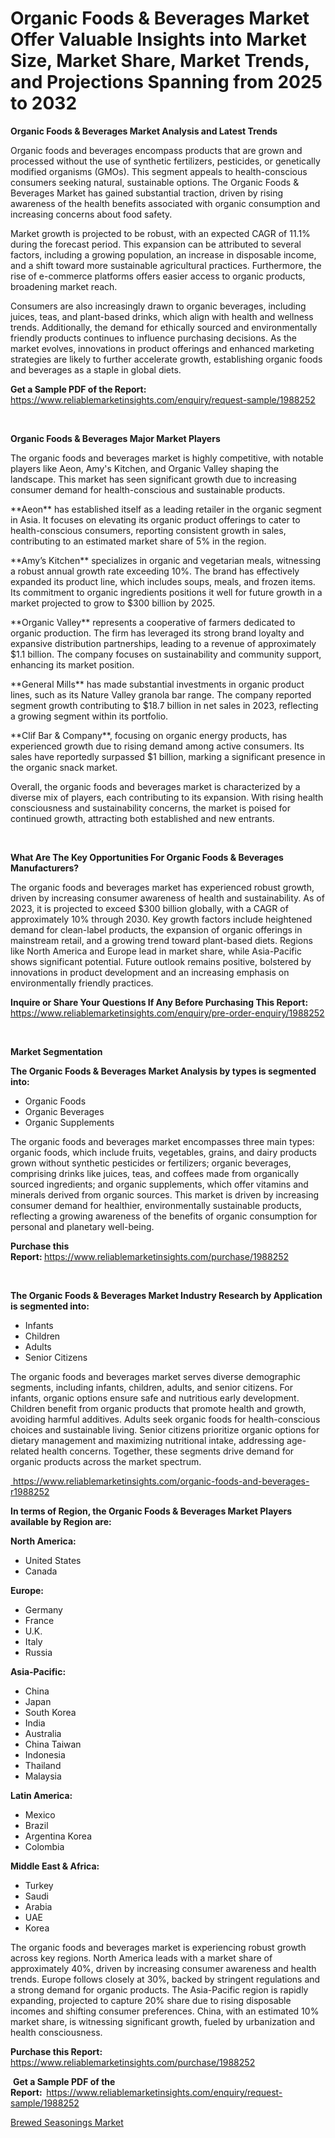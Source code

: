 <p><h1>Organic Foods & Beverages Market Offer Valuable Insights into Market Size, Market Share, Market Trends, and Projections Spanning from 2025 to 2032</h1></p><p><strong>Organic Foods & Beverages Market Analysis and Latest Trends</strong></p>
<p><p>Organic foods and beverages encompass products that are grown and processed without the use of synthetic fertilizers, pesticides, or genetically modified organisms (GMOs). This segment appeals to health-conscious consumers seeking natural, sustainable options. The Organic Foods & Beverages Market has gained substantial traction, driven by rising awareness of the health benefits associated with organic consumption and increasing concerns about food safety.</p><p>Market growth is projected to be robust, with an expected CAGR of 11.1% during the forecast period. This expansion can be attributed to several factors, including a growing population, an increase in disposable income, and a shift toward more sustainable agricultural practices. Furthermore, the rise of e-commerce platforms offers easier access to organic products, broadening market reach. </p><p>Consumers are also increasingly drawn to organic beverages, including juices, teas, and plant-based drinks, which align with health and wellness trends. Additionally, the demand for ethically sourced and environmentally friendly products continues to influence purchasing decisions. As the market evolves, innovations in product offerings and enhanced marketing strategies are likely to further accelerate growth, establishing organic foods and beverages as a staple in global diets.</p></p>
<p><strong>Get a Sample PDF of the Report:&nbsp;</strong> <a href="https://www.reliablemarketinsights.com/enquiry/request-sample/1988252?utm_campaign=2252&utm_medium=2&utm_source=Github&utm_content=ia&utm_term=07042025&utm_id=organic-foods-beverages">https://www.reliablemarketinsights.com/enquiry/request-sample/1988252</a></p>
<p>&nbsp;</p>
<p><strong>Organic Foods & Beverages Major Market Players</strong></p>
<p><p>The organic foods and beverages market is highly competitive, with notable players like Aeon, Amy's Kitchen, and Organic Valley shaping the landscape. This market has seen significant growth due to increasing consumer demand for health-conscious and sustainable products.</p><p>**Aeon** has established itself as a leading retailer in the organic segment in Asia. It focuses on elevating its organic product offerings to cater to health-conscious consumers, reporting consistent growth in sales, contributing to an estimated market share of 5% in the region.</p><p>**Amy’s Kitchen** specializes in organic and vegetarian meals, witnessing a robust annual growth rate exceeding 10%. The brand has effectively expanded its product line, which includes soups, meals, and frozen items. Its commitment to organic ingredients positions it well for future growth in a market projected to grow to $300 billion by 2025.</p><p>**Organic Valley** represents a cooperative of farmers dedicated to organic production. The firm has leveraged its strong brand loyalty and expansive distribution partnerships, leading to a revenue of approximately $1.1 billion. The company focuses on sustainability and community support, enhancing its market position.</p><p>**General Mills** has made substantial investments in organic product lines, such as its Nature Valley granola bar range. The company reported segment growth contributing to $18.7 billion in net sales in 2023, reflecting a growing segment within its portfolio.</p><p>**Clif Bar & Company**, focusing on organic energy products, has experienced growth due to rising demand among active consumers. Its sales have reportedly surpassed $1 billion, marking a significant presence in the organic snack market.</p><p>Overall, the organic foods and beverages market is characterized by a diverse mix of players, each contributing to its expansion. With rising health consciousness and sustainability concerns, the market is poised for continued growth, attracting both established and new entrants.</p></p>
<p>&nbsp;</p>
<p><strong>What Are The Key Opportunities For Organic Foods & Beverages Manufacturers?</strong></p>
<p><p>The organic foods and beverages market has experienced robust growth, driven by increasing consumer awareness of health and sustainability. As of 2023, it is projected to exceed $300 billion globally, with a CAGR of approximately 10% through 2030. Key growth factors include heightened demand for clean-label products, the expansion of organic offerings in mainstream retail, and a growing trend toward plant-based diets. Regions like North America and Europe lead in market share, while Asia-Pacific shows significant potential. Future outlook remains positive, bolstered by innovations in product development and an increasing emphasis on environmentally friendly practices.</p></p>
<p><strong>Inquire or Share Your Questions If Any Before Purchasing This Report:</strong> <a href="https://www.reliablemarketinsights.com/enquiry/pre-order-enquiry/1988252?utm_campaign=2252&utm_medium=2&utm_source=Github&utm_content=ia&utm_term=07042025&utm_id=organic-foods-beverages">https://www.reliablemarketinsights.com/enquiry/pre-order-enquiry/1988252</a></p>
<p>&nbsp;</p>
<p><strong>Market Segmentation</strong></p>
<p><strong>The Organic Foods & Beverages Market Analysis by types is segmented into:</strong></p>
<p><ul><li>Organic Foods</li><li>Organic Beverages</li><li>Organic Supplements</li></ul></p>
<p><p>The organic foods and beverages market encompasses three main types: organic foods, which include fruits, vegetables, grains, and dairy products grown without synthetic pesticides or fertilizers; organic beverages, comprising drinks like juices, teas, and coffees made from organically sourced ingredients; and organic supplements, which offer vitamins and minerals derived from organic sources. This market is driven by increasing consumer demand for healthier, environmentally sustainable products, reflecting a growing awareness of the benefits of organic consumption for personal and planetary well-being.</p></p>
<p><strong>Purchase this Report:&nbsp;</strong><a href="https://www.reliablemarketinsights.com/purchase/1988252?utm_campaign=2252&utm_medium=2&utm_source=Github&utm_content=ia&utm_term=07042025&utm_id=organic-foods-beverages">https://www.reliablemarketinsights.com/purchase/1988252</a></p>
<p>&nbsp;</p>
<p><strong>The Organic Foods & Beverages Market Industry Research by Application is segmented into:</strong></p>
<p><ul><li>Infants</li><li>Children</li><li>Adults</li><li>Senior Citizens</li></ul></p>
<p><p>The organic foods and beverages market serves diverse demographic segments, including infants, children, adults, and senior citizens. For infants, organic options ensure safe and nutritious early development. Children benefit from organic products that promote health and growth, avoiding harmful additives. Adults seek organic foods for health-conscious choices and sustainable living. Senior citizens prioritize organic options for dietary management and maximizing nutritional intake, addressing age-related health concerns. Together, these segments drive demand for organic products across the market spectrum.</p></p>
<p><a href="https://www.reliablemarketinsights.com/organic-foods-and-beverages-r1988252?utm_campaign=2252&utm_medium=2&utm_source=Github&utm_content=ia&utm_term=07042025&utm_id=organic-foods-beverages">&nbsp;https://www.reliablemarketinsights.com/organic-foods-and-beverages-r1988252</a></p>
<p><strong>In terms of Region, the Organic Foods & Beverages Market Players available by Region are:</strong></p>
<p>
    <p> <strong> North America: </strong>
        <ul>
            <li>United States</li>
            <li>Canada</li>
        </ul>
        </p> 
    <p> <strong> Europe: </strong>
        <ul>
            <li>Germany</li>
            <li>France</li>
            <li>U.K.</li>
            <li>Italy</li>
            <li>Russia</li>
        </ul>
        </p> 
    <p> <strong> Asia-Pacific: </strong>
        <ul>
            <li>China</li>
            <li>Japan</li>
            <li>South Korea</li>
            <li>India</li>
            <li>Australia</li>
            <li>China Taiwan</li>
            <li>Indonesia</li>
            <li>Thailand</li>
            <li>Malaysia</li>
        </ul>
        </p> 
    <p> <strong> Latin America: </strong>
        <ul>
            <li>Mexico</li>
            <li>Brazil</li>
            <li>Argentina Korea</li>
            <li>Colombia</li>
        </ul>
        </p> 
    <p> <strong> Middle East & Africa: </strong>
        <ul>
            <li>Turkey</li>
            <li>Saudi</li>
            <li>Arabia</li>
            <li>UAE</li>
            <li>Korea</li>
        </ul>
    </p>
    </p>
<p><p>The organic foods and beverages market is experiencing robust growth across key regions. North America leads with a market share of approximately 40%, driven by increasing consumer awareness and health trends. Europe follows closely at 30%, backed by stringent regulations and a strong demand for organic products. The Asia-Pacific region is rapidly expanding, projected to capture 20% share due to rising disposable incomes and shifting consumer preferences. China, with an estimated 10% market share, is witnessing significant growth, fueled by urbanization and health consciousness.</p></p>
<p><strong>Purchase this Report: </strong><a href="https://www.reliablemarketinsights.com/purchase/1988252?utm_campaign=2252&utm_medium=2&utm_source=Github&utm_content=ia&utm_term=07042025&utm_id=organic-foods-beverages">https://www.reliablemarketinsights.com/purchase/1988252</a></p>
<p>&nbsp;<strong>Get a Sample PDF of the Report:&nbsp;&nbsp;</strong><a href="https://www.reliablemarketinsights.com/enquiry/request-sample/1988252?utm_campaign=2252&utm_medium=2&utm_source=Github&utm_content=ia&utm_term=07042025&utm_id=organic-foods-beverages">https://www.reliablemarketinsights.com/enquiry/request-sample/1988252</a></p>
<p><strong></strong></p>
<p><p><a href="https://github.com/DianaWilson796/Market-Research-Report-List-2/blob/main/brewed-seasonings-market.md?utm_campaign=2252&utm_medium=2&utm_source=Github&utm_content=ia&utm_term=07042025&utm_id=organic-foods-beverages">Brewed Seasonings Market</a></p></p>